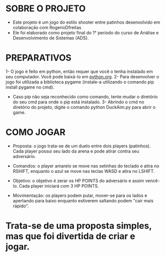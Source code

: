 # SOBRE O PROJETO

- Este projeto é um jogo do estilo shooter entre patinhos desenvolvido em colaboração com RogerioDfreitas
- Ele foi elaborado como projeto final do 1° período do curso de Análise e Desenvolvimento de Sistemas (ADS).

# PREPARATIVOS

1- O jogo é feito em python, então requer que você o tenha instalado em seu computador. Você pode baixá-lo em [python.org](https://www.python.org/).
2- Para desenvolver o jogo foi utilizada a biblioteca pygame (instale-a utilizando o comando pip install pygame no cmd).
  - Caso pip não seja reconhecido como comando, tente mudar o diretório do seu cmd para onde o pip está instalado.
3- Abrindo o cmd no diretório do projeto, digite o comando python DuckAim.py para abrir o game.
  
# COMO JOGAR

- Proposta: o jogo trata-se de um duelo entre dois players (patinhos). Cada player possui seu lado da arena e pode atirar contra seu adversário.
  
- Comandos: o player amarelo se move nas setinhas do teclado e atira no RSHIFT, enquanto o azul se move nas teclas WASD e atira no LSHIFT.
  
- Objetivo: o objetivo é zerar os HP POINTS do adversário e assim vencê-lo. Cada player iniciará com 3 HP POINTS.
  
- Movimentação: os players podem pular, mover-se para os lados e apertando para baixo enquanto estiverem saltando podem "cair mais rápido".

# Trata-se de uma proposta simples, mas que foi divertida de criar e jogar.
